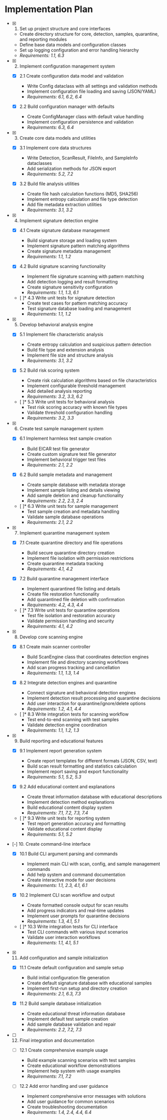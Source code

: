 # Implementation Plan

- [x] 1. Set up project structure and core interfaces





  - Create directory structure for core, detection, samples, quarantine, and reporting modules
  - Define base data models and configuration classes
  - Set up logging configuration and error handling hierarchy
  - _Requirements: 1.1, 6.3_

- [x] 2. Implement configuration management system





  - [x] 2.1 Create configuration data model and validation


    - Write Config dataclass with all settings and validation methods
    - Implement configuration file loading and saving (JSON/YAML)
    - _Requirements: 6.1, 6.2, 6.4_
  


  - [x] 2.2 Build configuration manager with defaults





    - Create ConfigManager class with default value handling
    - Implement configuration persistence and validation
    - _Requirements: 6.3, 6.4_

- [x] 3. Create core data models and utilities





  - [x] 3.1 Implement core data structures


    - Write Detection, ScanResult, FileInfo, and SampleInfo dataclasses
    - Add serialization methods for JSON export
    - _Requirements: 5.2, 7.2_
  


  - [x] 3.2 Build file analysis utilities





    - Create file hash calculation functions (MD5, SHA256)
    - Implement entropy calculation and file type detection
    - Add file metadata extraction utilities
    - _Requirements: 3.1, 3.2_

- [x] 4. Implement signature detection engine





  - [x] 4.1 Create signature database management


    - Build signature storage and loading system
    - Implement signature pattern matching algorithms
    - Create signature metadata management
    - _Requirements: 1.1, 1.2_
  


  - [x] 4.2 Build signature scanning functionality





    - Implement file signature scanning with pattern matching
    - Add detection logging and result formatting
    - Create signature sensitivity configuration
    - _Requirements: 1.1, 1.3, 6.1_
  
  - [ ]* 4.3 Write unit tests for signature detection
    - Create test cases for pattern matching accuracy
    - Test signature database loading and management
    - _Requirements: 1.1, 1.2_

- [x] 5. Develop behavioral analysis engine





  - [x] 5.1 Implement file characteristic analysis


    - Create entropy calculation and suspicious pattern detection
    - Build file type and extension analysis
    - Implement file size and structure analysis
    - _Requirements: 3.1, 3.2_
  


  - [x] 5.2 Build risk scoring system








    - Create risk calculation algorithms based on file characteristics
    - Implement configurable threshold management
    - Add detailed analysis reporting
    - _Requirements: 3.2, 3.3, 6.2_
  
  - [ ]* 5.3 Write unit tests for behavioral analysis
    - Test risk scoring accuracy with known file types
    - Validate threshold configuration handling
    - _Requirements: 3.2, 3.3_

- [x] 6. Create test sample management system





  - [x] 6.1 Implement harmless test sample creation


    - Build EICAR test file generator
    - Create custom signature test file generator
    - Implement behavioral trigger test files
    - _Requirements: 2.1, 2.2_
  



  - [x] 6.2 Build sample metadata and management





    - Create sample database with metadata storage
    - Implement sample listing and details viewing
    - Add sample deletion and cleanup functionality
    - _Requirements: 2.2, 2.3, 2.4_
  
  - [ ]* 6.3 Write unit tests for sample management
    - Test sample creation and metadata handling
    - Validate sample database operations
    - _Requirements: 2.1, 2.2_

- [x] 7. Implement quarantine management system





  - [x] 7.1 Create quarantine directory and file operations



    - Build secure quarantine directory creation
    - Implement file isolation with permission restrictions
    - Create quarantine metadata tracking
    - _Requirements: 4.1, 4.2_
  


  - [x] 7.2 Build quarantine management interface





    - Implement quarantined file listing and details
    - Create file restoration functionality
    - Add quarantined file deletion with confirmation
    - _Requirements: 4.2, 4.3, 4.4_
  
  - [ ]* 7.3 Write unit tests for quarantine operations
    - Test file isolation and restoration accuracy
    - Validate permission handling and security
    - _Requirements: 4.1, 4.2_

- [x] 8. Develop core scanning engine




  - [x] 8.1 Create main scanner controller


    - Build ScanEngine class that coordinates detection engines
    - Implement file and directory scanning workflows
    - Add scan progress tracking and cancellation
    - _Requirements: 1.1, 1.3, 1.4_
  


  - [x] 8.2 Integrate detection engines and quarantine





    - Connect signature and behavioral detection engines
    - Implement detection result processing and quarantine decisions
    - Add user interaction for quarantine/ignore/delete options
    - _Requirements: 1.2, 4.1, 4.4_
  
  - [ ]* 8.3 Write integration tests for scanning workflow
    - Test end-to-end scanning with test samples
    - Validate detection engine coordination
    - _Requirements: 1.1, 1.2, 1.3_

- [x] 9. Build reporting and educational features





  - [x] 9.1 Implement report generation system


    - Create report templates for different formats (JSON, CSV, text)
    - Build scan result formatting and statistics calculation
    - Implement report saving and export functionality
    - _Requirements: 5.1, 5.2, 5.3_
  
  - [x] 9.2 Add educational content and explanations


    - Create threat information database with educational descriptions
    - Implement detection method explanations
    - Build educational content display system
    - _Requirements: 7.1, 7.2, 7.3, 7.4_
  
  - [ ]* 9.3 Write unit tests for reporting system
    - Test report generation accuracy and formatting
    - Validate educational content display
    - _Requirements: 5.1, 5.2_

- [-] 10. Create command-line interface





  - [x] 10.1 Build CLI argument parsing and commands


    - Implement main CLI with scan, config, and sample management commands
    - Add help system and command documentation
    - Create interactive mode for user decisions
    - _Requirements: 1.1, 2.3, 4.1, 6.1_
  

  - [x] 10.2 Implement CLI scan workflow and output



    - Create formatted console output for scan results
    - Add progress indicators and real-time updates
    - Implement user prompts for quarantine decisions
    - _Requirements: 1.3, 4.1, 5.1_
  
  - [ ]* 10.3 Write integration tests for CLI interface
    - Test CLI commands with various input scenarios
    - Validate user interaction workflows
    - _Requirements: 1.1, 4.1, 5.1_

- [x] 11. Add configuration and sample initialization





  - [x] 11.1 Create default configuration and sample setup


    - Build initial configuration file generation
    - Create default signature database with educational samples
    - Implement first-run setup and directory creation
    - _Requirements: 2.1, 6.3, 7.3_
  


  - [x] 11.2 Build sample database initialization





    - Create educational threat information database
    - Implement default test sample creation
    - Add sample database validation and repair
    - _Requirements: 2.2, 7.2, 7.3_

- [ ] 12. Final integration and documentation
  - [ ] 12.1 Create comprehensive example usage
    - Build example scanning scenarios with test samples
    - Create educational workflow demonstrations
    - Implement help system with usage examples
    - _Requirements: 7.1, 7.2_
  
  - [ ] 12.2 Add error handling and user guidance
    - Implement comprehensive error messages with solutions
    - Add user guidance for common scenarios
    - Create troubleshooting documentation
    - _Requirements: 1.4, 2.4, 4.4, 6.4_